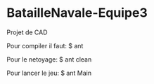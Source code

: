 # BatailleNavale-Equipe3
Projet de CAD

Pour compiler il faut:
$ ant 

Pour le netoyage:
$ ant clean

Pour lancer le jeu:
$ ant Main
